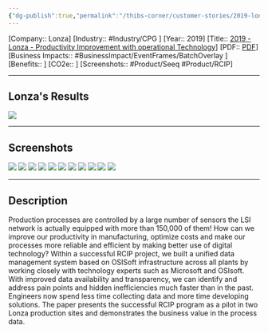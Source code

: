 ```yaml
---
{"dg-publish":true,"permalink":"/thibs-corner/customer-stories/2019-lonza-productivity-improvement-with-operational-technology/","noteIcon":""}
---
```


[Company:: Lonza]
[Industry:: #Industry/CPG ]
[Year:: 2019]
[Title:: [2019 - Lonza - Productivity Improvement with operational Technology](https://resources.osisoft.com/presentations/pivot--productivity-improvement-with-operational-technology--lonzax/)]
[PDF:: [PDF](https://cdn.osisoft.com/osi/presentations/2019-uc-gothenburg/UC19EU-D2FB02-Lonza-Lacaille-PIVOT-Productivity-Improvement-with-operational-Technology.pdf)]
[Business Impacts:: #BusinessImpact/EventFrames/BatchOverlay ]
[Benefits:: ]
[CO2e:: ]
[Screenshots:: #Product/Seeq #Product/RCIP] 

---
## Lonza's Results
![](https://i.imgur.com/QimnP62.png)

---
## Screenshots
![](https://i.imgur.com/Fi5Jt2B.png)
![](https://i.imgur.com/WE8mXe3.png)
![](https://i.imgur.com/vzFQ2kC.png)
![](https://i.imgur.com/QXcCyHB.png)
![](https://i.imgur.com/Asem9Vj.png)
![](https://i.imgur.com/JSzQ0AT.png)
![](https://i.imgur.com/mOBmrgp.png)
![](https://i.imgur.com/ySEkkgj.png)
![](https://i.imgur.com/GWafi2e.png)
![](https://i.imgur.com/2NAOR4F.png)
![](https://i.imgur.com/nYJgM8n.png)

---
## Description
Production processes are controlled by a large number of sensors the LSI network is actually equipped with more than 150,000 of them! How can we improve our productivity in manufacturing, optimize costs and make our processes more reliable and efficient by making better use of digital technology? Within a successful RCIP project, we built a unified data management system based on OSISoft infrastructure across all plants by working closely with technology experts such as Microsoft and OSIsoft. With improved data availability and transparency, we can identify and address pain points and hidden inefficiencies much faster than in the past. Engineers now spend less time collecting data and more time developing solutions. The paper presents the successful RCIP program as a pilot in two Lonza production sites and demonstrates the business value in the process data.
